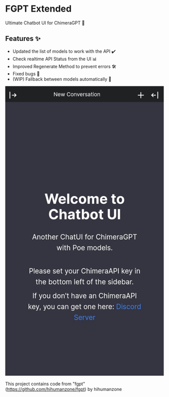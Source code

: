 # FGPT Extended
Ultimate Chatbot UI for ChimeraGPT 💬

## Features ✨
- Updated the list of models to work with the API ✔️
- Check realtime API Status from the UI 📊
- Improved Regenerate Method to prevent errors 🛠️
- Fixed bugs 🐞
- (WIP) Fallback between models automatically 🔄

![Chatbot UI](./public/screenshots/SUS.jpg)

This project contains code from "fgpt" (https://github.com/hihumanzone/fgpt) by hihumanzone
